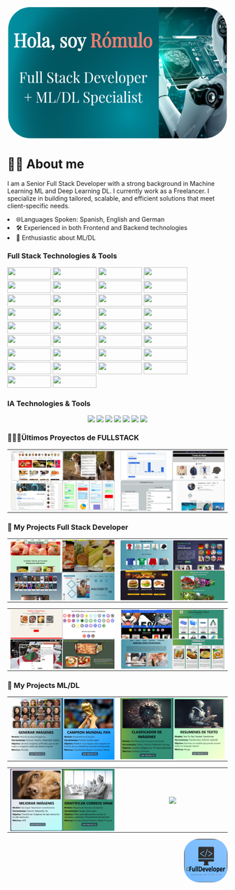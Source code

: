 
<div align="center">
  <img src="https://github.com/romulofull/portada/blob/main/Captura%20de%20pantalla%20(488).png" 
       width="500" 
       height="300" 
       style="border-radius: 50px;" />
</div>
<div> <h1> 👨‍💻 About me</h1>
<p> I am a Senior Full Stack Developer with a strong background in Machine Learning ML and Deep Learning DL. I currently work as a Freelancer. I specialize in building tailored, scalable, and efficient solutions that meet client-specific needs.</p> </li> <p><li>🌐Languages Spoken: Spanish, English and German </li> <li>🛠️ Experienced in both Frontend and Backend technologies</li>  <li>🧠 Enthusiastic about ML/DL</li> </p> 
</div>
<h3>Full Stack Technologies & Tools </h3> <p> <img src="https://img.shields.io/badge/React-20232A?style=for-the-badge&logo=react&logoColor=61DAFB&color=20232A" height="28"width="100"/> <img src="https://img.shields.io/badge/React_Native-20232A?style=for-the-badge&logo=react&logoColor=61DAFB&color=20232A" height="28"width="100"/> <img src="https://img.shields.io/badge/Expo-000000?style=for-the-badge&logo=expo&logoColor=white&color=1C1E24" height="28"width="100"/> <img src="https://img.shields.io/badge/JavaScript-F7DF1E?style=for-the-badge&logo=javascript&logoColor=black&color=F0DB4F" height="28"width="100"/> <img src="https://img.shields.io/badge/TypeScript-007ACC?style=for-the-badge&logo=typescript&logoColor=white&color=3178C6" height="28"width="100"/> <img src="https://img.shields.io/badge/Redux-593D88?style=for-the-badge&logo=redux&logoColor=white&color=764ABC" height="28"width="100"/> <img src="https://img.shields.io/badge/Angular-DD0031?style=for-the-badge&logo=angular&logoColor=white&color=DD0031" height="28"width="100"/> <img src="https://img.shields.io/badge/Bootstrap-563D7C?style=for-the-badge&logo=bootstrap&logoColor=white&color=7952B3" height="28"width="100"/> <img src="https://img.shields.io/badge/SASS-CC6699?style=for-the-badge&logo=sass&logoColor=white&color=CC6699" height="28" width="100"/> <img src="https://img.shields.io/badge/HTML5-E34F26?style=for-the-badge&logo=html5&logoColor=white&color=E34F26" height="28"width="100"/> <img src="https://img.shields.io/badge/CSS3-1572B6?style=for-the-badge&logo=css3&logoColor=white&color=1572B6" height="28"width="100"/> <img src="https://img.shields.io/badge/jQuery-0769AD?style=for-the-badge&logo=jquery&logoColor=white&color=0769AD" height="28"width="100"/> <img src="https://img.shields.io/badge/Node.js-43853D?style=for-the-badge&logo=node.js&logoColor=white&color=43853D" height="28"width="100"/> <img src="https://img.shields.io/badge/Express.js-404d59?style=for-the-badge&logo=express&logoColor=white&color=303030" height="28"width="100"/> <img src="https://img.shields.io/badge/Django-092E20?style=for-the-badge&logo=django&logoColor=white&color=092E20" height="28"width="100"/> <img src="https://img.shields.io/badge/Spring-6DB33F?style=for-the-badge&logo=spring&logoColor=white&color=6DB33F" height="28"width="100"/> <img src="https://img.shields.io/badge/Python-14354C?style=for-the-badge&logo=python&logoColor=white&color=3776AB" height="28"width="100"/> <img src="https://img.shields.io/badge/Java-ED8B00?style=for-the-badge&logo=java&logoColor=white&color=ED8B00" height="28"width="100"/> <img src="https://img.shields.io/badge/.NET-5C2D91?style=for-the-badge&logo=dotnet&logoColor=white&color=5C2D91" height="28"width="100"/> <img src="https://img.shields.io/badge/C%23-239120?style=for-the-badge&logo=c-sharp&logoColor=white&color=239120" height="28"width="100"/> <img src="https://img.shields.io/badge/MySQL-4479A1?style=for-the-badge&logo=mysql&logoColor=white&color=00758F" height="28"width="100"/> <img src="https://img.shields.io/badge/MongoDB-4EA94B?style=for-the-badge&logo=mongodb&logoColor=white&color=4EA94B" height="28"width="100"/> <img src="https://img.shields.io/badge/Microsoft_SQL_Server-CC2927?style=for-the-badge&logo=microsoft-sql-server&logoColor=white&color=CC2927" height="28"width="100"/> <img src="https://img.shields.io/badge/Jest-323330?style=for-the-badge&logo=Jest&logoColor=white&color=99425B" height="28"width="100"/> <img src="https://img.shields.io/badge/Visual_Studio_Code-007ACC?style=for-the-badge&logo=visual-studio-code&logoColor=white&color=007ACC" height="28"width="100"/> <img src="https://img.shields.io/badge/Visual_Studio-5C2D91?style=for-the-badge&logo=visual-studio&logoColor=white&color=5C2D91" height="28"width="100"/> <img src="https://img.shields.io/badge/IntelliJ_IDEA-000000?style=for-the-badge&logo=intellij-idea&logoColor=white&color=000000" height="28"width="100"/> <img src="https://img.shields.io/badge/Apache_NetBeans-1B6AC6?style=for-the-badge&logo=apache-netbeans-ide&logoColor=white&color=1B6AC6" height="28"width="100"/> <img src="https://img.shields.io/badge/Windows_Terminal-4D4D4D?style=for-the-badge&logo=windows-terminal&logoColor=white&color=4D4D4D" height="28"width="100"/> <img src="https://img.shields.io/badge/PowerShell-5391FE?style=for-the-badge&logo=powershell&logoColor=white&color=5391FE" height="28"width="100"/> <img src="https://img.shields.io/badge/Jira-0052CC?style=for-the-badge&logo=Jira&logoColor=white&color=0052CC" height="28"width="100"/> <img src="https://img.shields.io/badge/Tableau-E97627?style=for-the-badge&logo=Tableau&logoColor=white&color=E97627" height="28"width="100"/> <img src="https://img.shields.io/badge/Microsoft_Excel-217346?style=for-the-badge&logo=microsoft-excel&logoColor=white&color=217346" height="28"width="100"/> <img src="https://img.shields.io/badge/Vercel-000000?style=for-the-badge&logo=vercel&logoColor=white&color=000000" height="28"width="100"/> </p>



<h3>IA Technologies & Tools </h3> <p>  <p align="center">
  <img src="https://img.shields.io/badge/Python-3776AB?style=for-the-badge&logo=python&logoColor=white" height="28"/>
  <img src="https://img.shields.io/badge/Numpy-013243?style=for-the-badge&logo=numpy&logoColor=white" height="28"/>
  <img src="https://img.shields.io/badge/Pandas-150458?style=for-the-badge&logo=pandas&logoColor=white" height="28"/>
  <img src="https://img.shields.io/badge/Matplotlib-008B8B?style=for-the-badge&logo=matplotlib&logoColor=white" height="28"/>
  <img src="https://img.shields.io/badge/Jupyter-F37626?style=for-the-badge&logo=jupyter&logoColor=white" height="28"/>
  <img src="https://img.shields.io/badge/PyTorch-EE4C2C?style=for-the-badge&logo=pytorch&logoColor=white" height="28"/>
  <img src="https://img.shields.io/badge/Scikit--learn-F7931E?style=for-the-badge&logo=scikit-learn&logoColor=white" height="28"/>
</p>

<h3>👨‍💻✨Ültimos Proyectos de FULLSTACK</h3>
<table>
<tr>    
<td width="50%">    
<div align="center">
<img align="center" src="https://github.com/romulofull/romulofoto5/blob/main/Captura%20de%20pantalla%20(611).png?raw=true" alt="Portfolio of Projects" />
</div> 
</td>  
<td width="50%">    
<div align="center">
<img align="center" src="https://github.com/romulofull/fotoproyecto8/blob/main/Captura%20de%20pantalla%20(649).png?raw=true" alt="Portfolio of Projects" />
</div> 
</td>    
</table>  

<h3>🚀 My Projects Full Stack Developer</h3>
<table>
<tr>
<td width="50%">
<div align="center">
<img align="center"  src="https://github.com/romulofull/romulofotos1/blob/main/Captura%20de%20pantalla%20(500).png?raw=true" alt="Portfolio of Projects"/>
</div>                                                                                    
</td>
<td width="50%">
<div align="center">                                       
<img align="center"  src="https://github.com/romulofull/fotoProyectos2/blob/main/Captura%20de%20pantalla%20(501).png?raw=true" alt="Portfolio of Projects" />
</div>      
</td>
</table>  
<table>
<tr>    
<td width="50%">    
<div align="center">
<img align="center" src="https://github.com/romulofull/fotoProyecto3/blob/main/Captura%20de%20pantalla%20(502).png?raw=true" alt="Portfolio of Projects" />
</div> 
</td>
<td width="50%">        
<div align="center">
<img align="center" src="https://github.com/romulofull/FotoProjecto4/blob/main/Captura%20de%20pantalla%20(525).png?raw=true" />
</div>
</td>    
</table>  

<h3>🤖 My Projects ML/DL </h3>
<table>
<tr>    
<td width="50%">    
<div align="center">
<img align="center" src="https://github.com/romulofull/fotoproyecto4/blob/main/Captura%20de%20pantalla%20(491).png?raw=true" alt="Portfolio of Projects" />
</div> 
</td>
<td width="50%">        
<div align="center">
<img align="center" src="https://github.com/romulofull/fotoproyecto5/blob/main/Captura%20de%20pantalla%20(451).png?raw=true" />
</div>
</td>    
</table>
<table>
<tr>    
<td width="50%">    
<div align="center">
<img align="center" src="https://github.com/romulofull/fotoproyecto6/blob/main/Captura%20de%20pantalla%20(453).png?raw=true" alt="Portfolio of Projects" />
</div> 
</td>
<td width="50%">        
<div align="center">
<img align="center" src="https://github.com/romulofull/fotoproyecto7/blob/main/Captura%20de%20pantalla%20(454).png?raw=true" />
</div>
</td>    
</table>  

<img align="right" height="100" width="100" src="https://github.com/romulofull/logo/blob/main/fototo.png?raw=true" alt="Rómulo's Logo" style="border-radius: 35px;"/>
